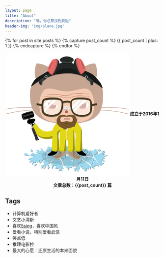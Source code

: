 ```yaml
---
layout: page
title: "About"
description: "嘿，你总算找到我啦"
header-img: "img/plane.jpg"
---
```


{% for post in site.posts %}
  {% capture post_count %}
    {{ post_count | plus: 1 }}
  {% endcapture %}
{% endfor %}

<center>
  <img src="/images/breaking-bad.png" align="center">
  <b>成立于2016年1月11日</b>
  <br/>
  <b>文章总数：{{post_count}} 篇</b>  
</center>

## Tags ##

*	计算机爱好者
*	文艺小清新
*	喜欢[5sing](http://5sing.kugou.com)，喜欢中国风
*	爱看小说，特别爱看武侠
*	笑点低
*	推理电影控
*	最大的心愿：还原生活的本来面貌
